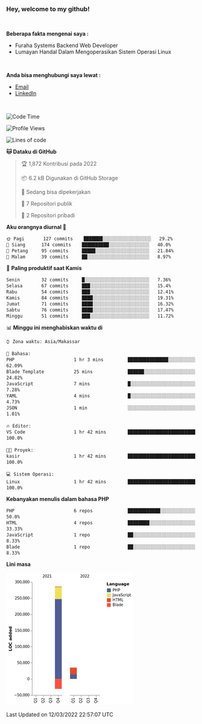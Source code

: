 <h3>Hey, welcome to my github!</h3>

<br>

<p><strong>Beberapa fakta mengenai saya :</strong></p>

<ul>
  <li>Furaha Systems Backend Web Developer</li>
  <li>Lumayan Handal Dalam Mengoperasikan Sistem Operasi Linux</li>
</ul>

<br>

<p><strong>Anda bisa menghubungi saya lewat :</strong></p>

<ul>
  <li><a href="mailto:renaldiapriyanto419@gmail.com">Email</a></li>
  <li><a href="https://www.linkedin.com/in/renaldi-kadang-314314206/">LinkedIn</a></li>
</ul>

<br>

<!--START_SECTION:waka-->
![Code Time](http://img.shields.io/badge/Code%20Time-36%20hrs%207%20mins-blue)

![Profile Views](http://img.shields.io/badge/Profil%20dilihat-15-blue)

![Lines of code](https://img.shields.io/badge/Sejak%20Hello%20World%20aku%20telah%20menulis-291%20Thousand%20baris%20kode-blue)

**🐱 Dataku di GitHub** 

> 🏆 1,872 Kontribusi pada 2022
 > 
> 📦 6.2 kB Digunakan di GitHub Storage 
 > 
> 💼 Sedang bisa dipekerjakan
 > 
> 📜 7 Repositori publik 
 > 
> 🔑 2 Repositori pribadi  
 > 
**Aku orangnya diurnal 🐤** 

```text
🌞 Pagi       127 commits    ███████░░░░░░░░░░░░░░░░░░   29.2% 
🌆 Siang      174 commits    ██████████░░░░░░░░░░░░░░░   40.0% 
🌃 Petang     95 commits     █████░░░░░░░░░░░░░░░░░░░░   21.84% 
🌙 Malam      39 commits     ██░░░░░░░░░░░░░░░░░░░░░░░   8.97%

```
📅 **Paling produktif saat Kamis** 

```text
Senin        32 commits     █░░░░░░░░░░░░░░░░░░░░░░░░   7.36% 
Selasa       67 commits     ███░░░░░░░░░░░░░░░░░░░░░░   15.4% 
Rabu         54 commits     ███░░░░░░░░░░░░░░░░░░░░░░   12.41% 
Kamis        84 commits     ████░░░░░░░░░░░░░░░░░░░░░   19.31% 
Jumat        71 commits     ████░░░░░░░░░░░░░░░░░░░░░   16.32% 
Sabtu        76 commits     ████░░░░░░░░░░░░░░░░░░░░░   17.47% 
Minggu       51 commits     ███░░░░░░░░░░░░░░░░░░░░░░   11.72%

```


📊 **Minggu ini menghabiskan waktu di** 

```text
⌚︎ Zona waktu: Asia/Makassar

💬 Bahasa: 
PHP                      1 hr 3 mins         ███████████████░░░░░░░░░░   62.09% 
Blade Template           25 mins             ██████░░░░░░░░░░░░░░░░░░░   24.82% 
JavaScript               7 mins              █░░░░░░░░░░░░░░░░░░░░░░░░   7.28% 
YAML                     4 mins              █░░░░░░░░░░░░░░░░░░░░░░░░   4.73% 
JSON                     1 min               ░░░░░░░░░░░░░░░░░░░░░░░░░   1.01%

🔥 Editor: 
VS Code                  1 hr 42 mins        █████████████████████████   100.0%

🐱‍💻 Proyek: 
kasir                    1 hr 42 mins        █████████████████████████   100.0%

💻 Sistem Operasi: 
Linux                    1 hr 42 mins        █████████████████████████   100.0%

```

**Kebanyakan menulis dalam bahasa PHP** 

```text
PHP                      6 repos             ████████████░░░░░░░░░░░░░   50.0% 
HTML                     4 repos             ████████░░░░░░░░░░░░░░░░░   33.33% 
JavaScript               1 repo              ██░░░░░░░░░░░░░░░░░░░░░░░   8.33% 
Blade                    1 repo              ██░░░░░░░░░░░░░░░░░░░░░░░   8.33%

```


**Lini masa**

![Chart not found](https://raw.githubusercontent.com/Sylent-Sys/Sylent-Sys/main/charts/bar_graph.png) 


 Last Updated on 12/03/2022 22:57:07 UTC
<!--END_SECTION:waka-->

